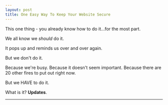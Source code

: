 ```yaml
---
layout: post
title: One Easy Way To Keep Your Website Secure
---
```


This one thing - you already know how to do it...for the most part.

We all know we _should_ do it.

It pops up and reminds us over and over again.

But we don't do it.

Because we're busy. Because it doesn't seem important. Because there are 20 other fires to put out right now.

But we HAVE to do it.

What is it? __Updates__.

---
